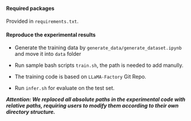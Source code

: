 #### Required packages
Provided in `requirements.txt`.

#### Reproduce the experimental results
- Generate the training data by `generate_data/generate_dataset.ipynb` and move it into `data` folder 

- Run sample bash scripts `train.sh`, the path is needed to add manully.

- The training code is based on `LLaMA-Factory` Git Repo.

- Run `infer.sh` for evaluate on the test set.
 

***Attention: We replaced all absolute paths in the experimental code with relative paths, requiring users to modify them according to their own directory structure.***
